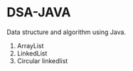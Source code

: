 # DSA-JAVA
Data structure and algorithm using Java.

1) ArrayList
2) LinkedList
3) Circular linkedlist